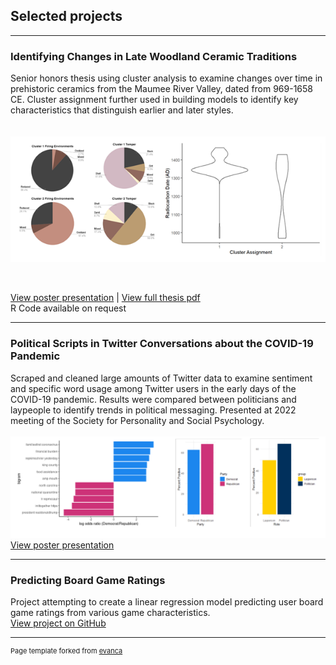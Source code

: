 ## Selected projects

---

### Identifying Changes in Late Woodland Ceramic Traditions 
Senior honors thesis using cluster analysis to examine changes over time in prehistoric ceramics from the Maumee River Valley, dated from 969-1658 CE. Cluster assignment further used in building models to identify key characteristics that distinguish earlier and later styles. <br>
<br>
<br>
<img src="images/thesis_graphs2.png?raw=true"/> 

<br>

[View poster presentation](/pdf/Honors-poster.pdf) | 
[View full thesis pdf](/pdf/Thesis.pdf) <br>
R Code available on request

---
### Political Scripts in Twitter Conversations about the COVID-19 Pandemic
Scraped and cleaned large amounts of Twitter data to examine sentiment and specific word usage among Twitter users in the early days of the COVID-19 pandemic. Results were compared between politicians and laypeople to identify trends in political messaging. Presented at 2022 meeting of the Society for Personality and Social Psychology.
<br><br>
<img src="images/ps-images.png?raw=true"/>
<br>
[View poster presentation](/pdf/SPSP-Poster.pdf)

---
### Predicting Board Game Ratings
Project attempting to create a linear regression model predicting user board game ratings from various game characteristics. <br>
[View project on GitHub](https://github.com/abigailrieck/board-game-project)




---
<p style="font-size:11px">Page template forked from <a href="https://github.com/evanca/quick-portfolio">evanca</a></p>
<!-- Remove above link if you don't want to attibute -->

